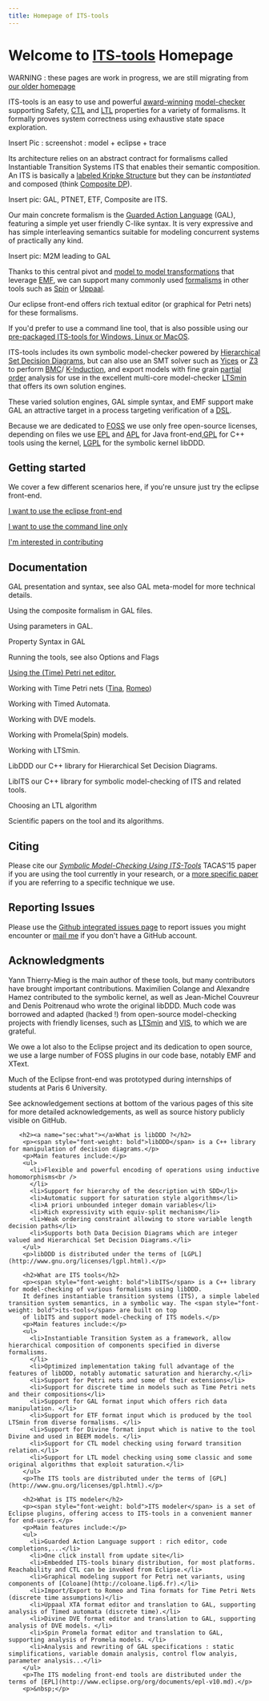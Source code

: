```yaml
---
title: Homepage of ITS-tools
---
```


Welcome to [ITS-tools](itstools.md) Homepage
============================================

WARNING : these pages are work in progress, we are still migrating from [our older homepage](http://ddd.lip6.fr)

ITS-tools is an easy to use and powerful [award-winning](http://mcc.lip6.fr/2016/results.php) [model-checker](https://en.wikipedia.org/wiki/Model_checking) supporting Safety, 
[CTL](https://en.wikipedia.org/wiki/Computation_tree_logic) and [LTL](https://en.wikipedia.org/wiki/Linear_temporal_logic) 
properties for a variety of formalisms. It formally proves system correctness using exhaustive state space exploration.

Insert Pic : screenshot : model + eclipse + trace

Its architecture relies on an abstract contract for formalisms called Instantiable Transition Systems ITS that enables their semantic composition. An ITS is basically a [labeled Kripke Structure](https://en.wikipedia.org/wiki/Kripke_structure) but they can be _instantiated_ and composed (think [Composite DP](https://en.wikipedia.org/wiki/Composite_pattern)).

Insert pic: GAL, PTNET, ETF, Composite are ITS.

Our main concrete formalism is the [Guarded Action Language](gal.md) (GAL), featuring a simple yet user friendly C-like syntax.
It is very expressive and has simple interleaving semantics suitable for modeling concurrent systems of practically any kind.

Insert pic: M2M leading to GAL

Thanks to this central pivot and [model to model transformations](https://en.wikipedia.org/wiki/Model_transformation) that leverage [EMF](https://www.eclipse.org/modeling/emf/), we can support many commonly used [formalisms](formalisms.md) in other tools such as [Spin](http://spinroot.com) or [Uppaal](http://www.uppaal.org/). 

Our eclipse front-end offers rich textual editor (or graphical for Petri nets) for these formalisms.

If you'd prefer to use a command line tool, that is also possible using our
[pre-packaged ITS-tools for Windows, Linux or MacOS](https://yanntm.github.io/ITS-commandline/index.html).   

ITS-tools includes its own symbolic model-checker powered by [Hierarchical Set Decision Diagrams](libddd.md), but can also use an SMT solver such as [Yices](http://yices.csl.sri.com/) or [Z3](https://github.com/Z3Prover/z3) to perform 
[BMC](https://www.google.com/search?q=An+Analysis+of+SAT-based+Model+Checking+Techniques+in+an+industrial)/
[K-Induction](https://www.google.com/search?q=Checking+safety+properties+using+induction+and+a+SAT-solver), and export models with fine grain [partial order](https://en.wikipedia.org/wiki/Partial_order_reduction) analysis for use in the excellent multi-core  model-checker [LTSmin](http://fmt.cs.utwente.nl/tools/ltsmin/) that offers its own solution engines.

These varied solution engines, GAL simple syntax, and EMF support make GAL an attractive target in a process targeting verification of a [DSL](https://en.wikipedia.org/wiki/Domain-specific_language). 

Because we are dedicated to [FOSS](https://www.gnu.org/philosophy/open-source-misses-the-point.en.html) we use only free open-source  licenses, 
depending on files we use [EPL](https://www.eclipse.org/legal/epl-v10.html) and [APL](https://www.apache.org/licenses/LICENSE-2.0) for Java front-end,[GPL](https://www.gnu.org/licenses/gpl-3.0.en.html) for C++ tools using the kernel, [LGPL](https://www.gnu.org/licenses/lgpl-3.0.en.html) for the symbolic kernel libDDD.


Getting started 
---------------

We cover a few different scenarios here, if you're unsure just try the eclipse front-end.

[I want to use the eclipse front-end](eclipsestart.md)

[I want to use the command line only](itscl.md)

[I'm interested in contributing](devstart.md)

Documentation
-------------

GAL presentation and syntax, see also GAL meta-model for more technical details.

Using the composite formalism in GAL files.

Using parameters in GAL.

Property Syntax in GAL 

Running the tools, see also Options and Flags

[Using the (Time) Petri net editor.](tpn.md)

Working with Time Petri nets ([Tina](http://projects.laas.fr/tina/), [Romeo](http://romeo.rts-software.org/))

Working with Timed Automata.

Working with DVE models.

Working with Promela(Spin) models.

Working with LTSmin.

LibDDD our C++ library for Hierarchical Set Decision Diagrams.

LibITS our C++ library for symbolic model-checking of ITS and related tools.

Choosing an LTL algorithm

Scientific papers on the tool and its algorithms.

Citing
------

Please cite our [_Symbolic Model-Checking Using ITS-Tools_](https://link.springer.com/chapter/10.1007/978-3-662-46681-0_20) TACAS'15 paper if you are using the tool currently in your research, or a [more specific paper](bib.md) if you are referring to a specific technique we use. 

Reporting Issues
----------------

Please use the [Github integrated issues page](https://github.com/lip6/ITSTools/issues) to report issues you might encounter or [mail me](yann.thierry-mieg@lip6.fr) if you don't have a GitHub account.

Acknowledgments
---------------

Yann Thierry-Mieg is the main author of these tools, but many contributors have brought important contributions.
Maximilien Colange and Alexandre Hamez contributed to the symbolic kernel, as well as Jean-Michel Couvreur and Denis Poitrenaud who wrote the original libDDD. 
Much code was borrowed and adapted (hacked !) from open-source model-checking projects with friendly licenses, such as
 [LTSmin](http://fmt.cs.utwente.nl/tools/ltsmin/) and [VIS](http://vlsi.colorado.edu/~vis/), to which we are grateful.

We owe a lot also to the Eclipse project and its dedication to open source, we use a large number of FOSS plugins in our code base, notably EMF and XText.  

Much of the Eclipse front-end was prototyped during internships of students at Paris 6 University.

See acknowledgement sections at bottom of the various pages of this site for more detailed acknowledgements, as well as source history publicly visible on GitHub. 



       <h2><a name="sec:what"></a>What is libDDD ?</h2>
        <p><span style="font-weight: bold">libDDD</span> is a C++ library for manipulation of decision diagrams.</p>
        <p>Main features include:</p>
        <ul>
          <li>Flexible and powerful encoding of operations using inductive homomorphisms<br />
          </li>
          <li>Support for hierarchy of the description with SDD</li>
          <li>Automatic support for saturation style algorithms</li>
          <li>A priori unbounded integer domain variables</li>
          <li>Rich expressivity with equiv-split mechanism</li>
          <li>Weak ordering constraint allowing to store variable length decision paths</li>
          <li>Supports both Data Decision Diagrams which are integer valued and Hierarchical Set Decision Diagrams.</li>
        </ul>
        <p>libDDD is distributed under the terms of [LGPL](http://www.gnu.org/licenses/lgpl.html).</p>
      
        <h2>What are ITS tools</h2>
        <p><span style="font-weight: bold">libITS</span> is a C++ library for model-checking of various formalisms using libDDD. 
        It defines instantiable transition systems (ITS), a simple labeled transition system semantics, in a symbolic way. The <span style="font-weight: bold">its-tools</span> are built on top
        of libITS and support model-checking of ITS models.</p>
        <p>Main features include:</p>
        <ul>
          <li>Instantiable Transition System as a framework, allow hierarchical composition of components specified in diverse formalisms.
          </li>
          <li>Optimized implementation taking full advantage of the features of libDDD, notably automatic saturation and hierarchy.</li>
          <li>Support for Petri nets and some of their extensions</li>
          <li>Support for discrete time in models such as Time Petri nets and their compositions</li>
          <li>Support for GAL format input which offers rich data manipulation. </li>
          <li>Support for ETF format input which is produced by the tool LTSmin from diverse formalisms. </li>
          <li>Support for Divine format input which is native to the tool Divine and used in BEEM models. </li>
          <li>Support for CTL model checking using forward transition relation.</li>
          <li>Support for LTL model checking using some classic and some original algorithms that exploit saturation.</li>
        </ul>
        <p>The ITS tools are distributed under the terms of [GPL](http://www.gnu.org/licenses/gpl.html).</p>

        <h2>What is ITS modeler</h2>
        <p><span style="font-weight: bold">ITS modeler</span> is a set of Eclipse plugins, offering access to ITS-tools in a convenient manner for end-users.</p>
        <p>Main features include:</p>
        <ul>
          <li>Guarded Action Language support : rich editor, code completions,...</li>
          <li>One click install from update site</li>
          <li>Embedded ITS-tools binary distribution, for most platforms. Reachability and CTL can be invoked from Eclipse.</li> 
          <li>Graphical modeling support for Petri net variants, using components of [Coloane](http://coloane.lip6.fr).</li>
          <li>Import/Export to Romeo and Tina formats for Time Petri Nets (discrete time assumptions)</li>
          <li>Uppaal XTA format editor and translation to GAL, supporting analysis of Timed automata (discrete time).</li>
          <li>Divine DVE format editor and translation to GAL, supporting analysis of DVE models. </li>
          <li>Spin Promela format editor and translation to GAL, supporting analysis of Promela models. </li>
          <li>Analysis and rewriting of GAL specifications : static simplifications, variable domain analysis, control flow analyis, parameter analysis...</li>
        </ul>
        <p>The ITS modeling front-end tools are distributed under the terms of [EPL](http://www.eclipse.org/org/documents/epl-v10.md).</p>
        <p>&nbsp;</p>
        
        
 <?php include 'footer.md'; ?>
</html>